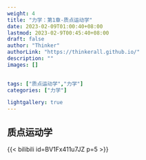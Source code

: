 ```yaml
---
weight: 4
title: "力学：第1章-质点运动学"
date: 2023-02-09T01:00:40+08:00
lastmod: 2023-02-9T00:45:40+08:00
draft: false
author: "Thinker"
authorLink: "https://thinkerall.github.io/"
description: ""
images: []

  
tags: ["质点运动学","力学"]
categories: ["力学"]

lightgallery: true
---
```

## 质点运动学

{{< bilibili id=BV1Fx411u7JZ p=5 >}}


